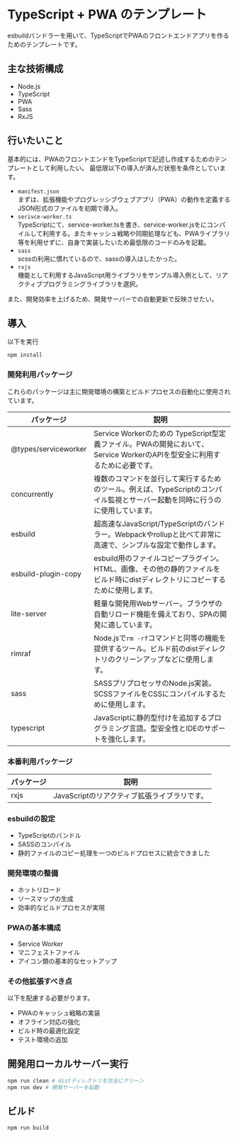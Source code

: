 # TypeScript + PWA のテンプレート

esbuildバンドラーを用いて、TypeScriptでPWAのフロントエンドアプリを作るためのテンプレートです。

## 主な技術構成
- Node.js
- TypeScript
- PWA
- Sass
- RxJS

## 行いたいこと

基本的には、PWAのフロントエンドをTypeScriptで記述し作成するためのテンプレートとして利用したい。
最低限以下の導入が済んだ状態を条件としています。

- `manifest.json`  
まずは、拡張機能やプログレッシブウェブアプリ（PWA）の動作を定義するJSON形式のファイルを初期で導入。
- `serivce-worker.ts`  
TypeScriptにて、service-worker.tsを書き、service-worker.jsをにコンパイルして利用する。またキャッシュ戦略や同期処理なども、PWAライブラリ等を利用せずに、自身で実装したいため最低限のコードのみを記載。
- `sass`  
scssの利用に慣れているので、sassの導入はしたかった。
- `rxjs`  
機能として利用するJavaScript用ライブラリをサンプル導入例として、リアクティブプログラミングライブラリを選択。

また、開発効率を上げるため、開発サーバーでの自動更新で反映させたい。



## 導入

以下を実行
```zsh
npm install
```

### 開発利用パッケージ
これらのパッケージは主に開発環境の構築とビルドプロセスの自動化に使用されています。

|パッケージ|説明|
|---|---|
|@types/serviceworker|Service Workerのための TypeScript型定義ファイル。PWAの開発において、Service WorkerのAPIを型安全に利用するために必要です。|
|concurrently|複数のコマンドを並行して実行するためのツール。例えば、TypeScriptのコンパイル監視とサーバー起動を同時に行うのに使用しています。|
|esbuild|超高速なJavaScript/TypeScriptのバンドラー。Webpackやrollupと比べて非常に高速で、シンプルな設定で動作します。|
|esbuild-plugin-copy|esbuild用のファイルコピープラグイン。HTML、画像、その他の静的ファイルをビルド時にdistディレクトリにコピーするために使用します。|
|lite-server|軽量な開発用Webサーバー。ブラウザの自動リロード機能を備えており、SPAの開発に適しています。|
|rimraf|Node.jsで`rm -rf`コマンドと同等の機能を提供するツール。ビルド前のdistディレクトリのクリーンアップなどに使用します。|
|sass|SASSプリプロセッサのNode.js実装。SCSSファイルをCSSにコンパイルするために使用します。
|typescript|JavaScriptに静的型付けを追加するプログラミング言語。型安全性とIDEのサポートを強化します。|


### 本番利用パッケージ
|パッケージ|説明|
|---|---|
|rxjs|JavaScriptのリアクティブ拡張ライブラリです。|


### esbuildの設定

- TypeScriptのバンドル
- SASSのコンパイル
- 静的ファイルのコピー処理を一つのビルドプロセスに統合できました


### 開発環境の整備

- ホットリロード
- ソースマップの生成
- 効率的なビルドプロセスが実現


### PWAの基本構成

- Service Worker
- マニフェストファイル
- アイコン類の基本的なセットアップ

### その他拡張すべき点
以下を配慮する必要がります。
- PWAのキャッシュ戦略の実装
- オフライン対応の強化
- ビルド時の最適化設定
- テスト環境の追加

## 開発用ローカルサーバー実行

```zsh
npm run clean # distディレクトリを完全にクリーン
npm run dev # 開発サーバーを起動
```

## ビルド

```zsh
npm run build
```
